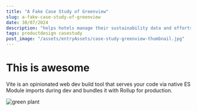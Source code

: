 ```yaml
---
title: "A Fake Case Study of Greenview"
slug: a-fake-case-study-of-greenview
date: 30/07/2024
description: "helps hotels manage their sustainability data and efforts"
tags: productdesign casestudy
post_image: "/assets/entryAssets/case-study-greenview-thumbnail.jpg"
---
```


# This is awesome

Vite is an opinionated web dev build tool that serves your code via native ES Module imports during dev and bundles it with Rollup for production.

![green plant](../assets/entryAssets/case-study-greenview-thumbnail.jpg)